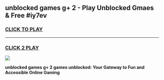 
## unblocked games g+ 2 - Play Unblocked Gmaes & Free #iy7ev
<h3>
<a href="https://premium.freeplayer.one?title=unblocked_games_g+_2&ref=03M">CLICK TO PLAY</a></h3>
<hr>

<h3>
<a href="https://premium.freeplayer.one?title=unblocked_games_g+_2&ref=03M">CLICK 2 PLAY</a>
  
</h3>

<a href="https://premium.freeplayer.one?title=unblocked_games_g+_2&ref=03M"><img src="https://clearcache.store/games.png"></a>


**unblocked games g+ 2 games unblocked: Your Gateway to Fun and Accessible Online Gaming**
